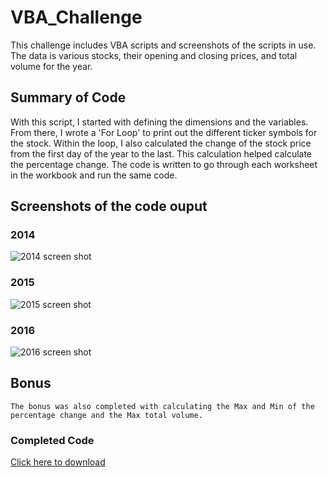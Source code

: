 # VBA_Challenge
This challenge includes VBA scripts and screenshots of the scripts in use. The data is various stocks, their opening and closing prices, and total volume for the year. 

## Summary of Code
With this script, I started with defining the dimensions and the variables. From there, I wrote a 'For Loop' to print out the different ticker symbols for the stock. Within the loop, I also calculated the change of the stock price from the first day of the year to the last. This calculation helped calculate the percentage change. The code is written to go through each worksheet in the workbook and run the same code.

## Screenshots of the code ouput

### 2014
![2014 screen shot](https://github.com/Corters22/VBA_Challenge/blob/main/vba%202014%20stock%20screenshot.PNG)

### 2015
![2015 screen shot](https://github.com/Corters22/VBA_Challenge/blob/main/vba%202015%20stock%20screenshot.PNG)

### 2016
![2016 screen shot](https://github.com/Corters22/VBA_Challenge/blob/main/vba%202016%20stock%20screenshot.PNG)

## Bonus
    The bonus was also completed with calculating the Max and Min of the percentage change and the Max total volume.
    
### Completed Code
[Click here to download](https://github.com/Corters22/VBA_Challenge/blob/main/stockdata%20vba8%20final%20result.bas)
